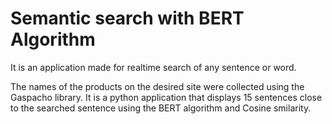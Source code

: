 # Semantic search with BERT Algorithm

It is an application made for realtime search of any sentence or word.

The names of the products on the desired site were collected using the Gaspacho library. It is a python application that displays 15 sentences close to the searched sentence using the BERT algorithm and Cosine smilarity.


